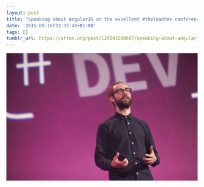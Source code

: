 ```yaml
---
layout: post
title: "Speaking about AngularJS at the excellent #theleaddev conference"
date: '2015-09-16T23:32:40+01:00'
tags: []
tumblr_url: https://aftnn.org/post/129241668667/speaking-about-angularjs-at-the-excellent
---
```

![The Lead Developer](../../images/theleaddev.jpg)

